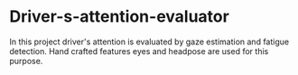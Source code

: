 # Driver-s-attention-evaluator
In this project driver's attention is evaluated by gaze estimation and fatigue detection. Hand crafted features eyes and headpose are used for this purpose.

